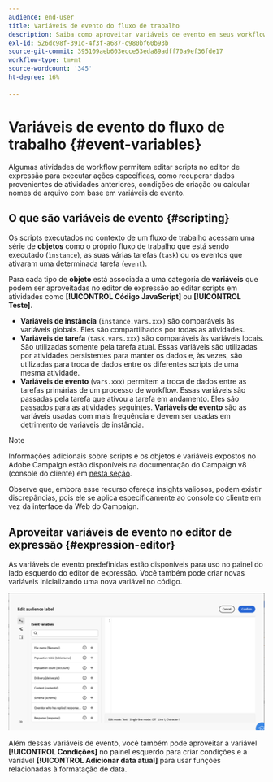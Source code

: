 ```yaml
---
audience: end-user
title: Variáveis de evento do fluxo de trabalho
description: Saiba como aproveitar variáveis de evento em seus workflows.
exl-id: 526dc98f-391d-4f3f-a687-c980bf60b93b
source-git-commit: 395109aeb603ecce53eda89adff70a9ef36fde17
workflow-type: tm+mt
source-wordcount: '345'
ht-degree: 16%

---
```


# Variáveis de evento do fluxo de trabalho {#event-variables}

Algumas atividades de workflow permitem editar scripts no editor de expressão para executar ações específicas, como recuperar dados provenientes de atividades anteriores, condições de criação ou calcular nomes de arquivo com base em variáveis de evento.

## O que são variáveis de evento {#scripting}

Os scripts executados no contexto de um fluxo de trabalho acessam uma série de **objetos** como o próprio fluxo de trabalho que está sendo executado (`ìnstance`), as suas várias tarefas (`task`) ou os eventos que ativaram uma determinada tarefa (`event`).

Para cada tipo de **objeto** está associada a uma categoria de **variáveis** que podem ser aproveitadas no editor de expressão ao editar scripts em atividades como **[!UICONTROL Código JavaScript]** ou **[!UICONTROL Teste]**.

* **Variáveis de instância** (`instance.vars.xxx`) são comparáveis às variáveis globais. Eles são compartilhados por todas as atividades.
* **Variáveis de tarefa** (`task.vars.xxx`) são comparáveis às variáveis locais. São utilizadas somente pela tarefa atual. Essas variáveis são utilizadas por atividades persistentes para manter os dados e, às vezes, são utilizadas para troca de dados entre os diferentes scripts de uma mesma atividade.
* **Variáveis de evento** (`vars.xxx`) permitem a troca de dados entre as tarefas primárias de um processo de workflow. Essas variáveis são passadas pela tarefa que ativou a tarefa em andamento. Eles são passados para as atividades seguintes. **Variáveis de evento** são as variáveis usadas com mais frequência e devem ser usadas em detrimento de variáveis de instância.

>[!NOTE]
>
>Informações adicionais sobre scripts e os objetos e variáveis expostos no Adobe Campaign estão disponíveis na documentação do Campaign v8 (console do cliente) em [nesta seção](https://experienceleague.adobe.com/en/docs/campaign/automation/workflows/advanced-management/javascript-scripts-and-templates).
>
>Observe que, embora esse recurso ofereça insights valiosos, podem existir discrepâncias, pois ele se aplica especificamente ao console do cliente em vez da interface da Web do Campaign.

## Aproveitar variáveis de evento no editor de expressão {#expression-editor}

As variáveis de evento predefinidas estão disponíveis para uso no painel do lado esquerdo do editor de expressão. Você também pode criar novas variáveis inicializando uma nova variável no código.

![](assets/event-variables.png)

Além dessas variáveis de evento, você também pode aproveitar a variável **[!UICONTROL Condições]** no painel esquerdo para criar condições e a variável **[!UICONTROL Adicionar data atual]** para usar funções relacionadas à formatação de data.
